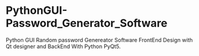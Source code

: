# PythonGUI-Password_Generator_Software
Python GUI Random password Genereator Software FrontEnd Design with Qt designer and BackEnd With Python PyQt5.
